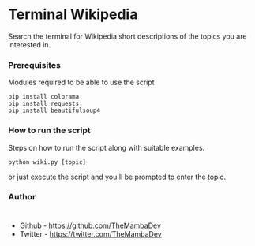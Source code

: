 # Terminal Wikipedia
<!--Remove the below lines and add yours -->
Search the terminal for Wikipedia short descriptions of the topics you are interested in.

### Prerequisites
<!--Remove the below lines and add yours -->
Modules required to be able to use the script 

````
pip install colorama
pip install requests
pip install beautifulsoup4
````

### How to run the script
<!--Remove the below lines and add yours -->
Steps on how to run the script along with suitable examples.
````
python wiki.py [topic]
````
or just execute the script and you'll be prompted to enter the topic.

### Author
#
<!--Remove the below lines and add yours -->
* Github - https://github.com/TheMambaDev <br>
* Twitter - https://twitter.com/TheMambaDev
